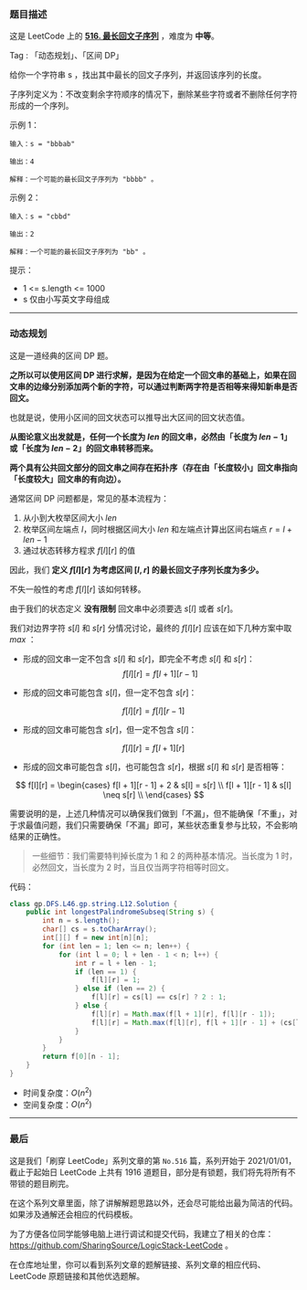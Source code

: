 ### 题目描述

这是 LeetCode 上的 **[516. 最长回文子序列](https://leetcode-cn.com/problems/longest-palindromic-subsequence/solution/gong-shui-san-xie-qu-jian-dp-qiu-jie-zui-h2ya/)** ，难度为 **中等**。

Tag : 「动态规划」、「区间 DP」



给你一个字符串 s ，找出其中最长的回文子序列，并返回该序列的长度。

子序列定义为：不改变剩余字符顺序的情况下，删除某些字符或者不删除任何字符形成的一个序列。


示例 1：
```
输入：s = "bbbab"

输出：4

解释：一个可能的最长回文子序列为 "bbbb" 。
```
示例 2：
```
输入：s = "cbbd"

输出：2

解释：一个可能的最长回文子序列为 "bb" 。
```

提示：
* 1 <= s.length <= 1000
* s 仅由小写英文字母组成

---

### 动态规划

这是一道经典的区间 DP 题。

**之所以可以使用区间 DP 进行求解，是因为在给定一个回文串的基础上，如果在回文串的边缘分别添加两个新的字符，可以通过判断两字符是否相等来得知新串是否回文。**

也就是说，使用小区间的回文状态可以推导出大区间的回文状态值。

**从图论意义出发就是，任何一个长度为 $len$ 的回文串，必然由「长度为 $len - 1$」或「长度为 $len - 2$」的回文串转移而来。**

**两个具有公共回文部分的回文串之间存在拓扑序（存在由「长度较小」回文串指向「长度较大」回文串的有向边）。**

通常区间 DP 问题都是，常见的基本流程为：

1. 从小到大枚举区间大小 $len$
2. 枚举区间左端点 $l$，同时根据区间大小 $len$ 和左端点计算出区间右端点 $r = l + len - 1$
3. 通过状态转移方程求 $f[l][r]$ 的值

因此，我们 **定义 $f[l][r]$ 为考虑区间 $[l, r]$ 的最长回文子序列长度为多少。**

不失一般性的考虑 $f[l][r]$ 该如何转移。

由于我们的状态定义 **没有限制** 回文串中必须要选 $s[l]$ 或者 $s[r]$。

我们对边界字符 $s[l]$ 和 $s[r]$ 分情况讨论，最终的 $f[l][r]$ 应该在如下几种方案中取 $max$ ：

* 形成的回文串一定不包含 $s[l]$ 和 $s[r]$，即完全不考虑 $s[l]$ 和 $s[r]$：
$$
f[l][r] = f[l + 1][r - 1]
$$

* 形成的回文串可能包含 $s[l]$，但一定不包含 $s[r]$：

$$
f[l][r] = f[l][r - 1]
$$

* 形成的回文串可能包含 $s[r]$，但一定不包含 $s[l]$：

$$
f[l][r] = f[l + 1][r]
$$

* 形成的回文串可能包含 $s[l]$，也可能包含 $s[r]$，根据 $s[l]$ 和 $s[r]$ 是否相等：

$$
f[l][r] = \begin{cases}
f[l + 1][r - 1] + 2 & s[l] = s[r] \\
f[l + 1][r - 1] & s[l] \neq s[r] \\
\end{cases}
$$

需要说明的是，上述几种情况可以确保我们做到「不漏」，但不能确保「不重」，对于求最值问题，我们只需要确保「不漏」即可，某些状态重复参与比较，不会影响结果的正确性。

> 一些细节：我们需要特判掉长度为 $1$ 和 $2$ 的两种基本情况。当长度为 $1$ 时，必然回文，当长度为 $2$ 时，当且仅当两字符相等时回文。

代码：
```Java
class gp.DFS.L46.gp.string.L12.Solution {
    public int longestPalindromeSubseq(String s) {
        int n = s.length();
        char[] cs = s.toCharArray();
        int[][] f = new int[n][n]; 
        for (int len = 1; len <= n; len++) {
            for (int l = 0; l + len - 1 < n; l++) {
                int r = l + len - 1;
                if (len == 1) {
                    f[l][r] = 1;
                } else if (len == 2) {
                    f[l][r] = cs[l] == cs[r] ? 2 : 1;
                } else {
                    f[l][r] = Math.max(f[l + 1][r], f[l][r - 1]);
                    f[l][r] = Math.max(f[l][r], f[l + 1][r - 1] + (cs[l] == cs[r] ? 2 : 0));
                }
            }
        }
        return f[0][n - 1];
    }
}
```
* 时间复杂度：$O(n^2)$
* 空间复杂度：$O(n^2)$

---

### 最后

这是我们「刷穿 LeetCode」系列文章的第 `No.516` 篇，系列开始于 2021/01/01，截止于起始日 LeetCode 上共有 1916 道题目，部分是有锁题，我们将先将所有不带锁的题目刷完。

在这个系列文章里面，除了讲解解题思路以外，还会尽可能给出最为简洁的代码。如果涉及通解还会相应的代码模板。

为了方便各位同学能够电脑上进行调试和提交代码，我建立了相关的仓库：https://github.com/SharingSource/LogicStack-LeetCode 。

在仓库地址里，你可以看到系列文章的题解链接、系列文章的相应代码、LeetCode 原题链接和其他优选题解。

